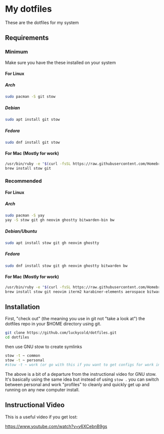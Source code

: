 # My dotfiles

These are the dotfiles for my system

## Requirements

### Minimum
Make sure you have the these installed on your system

#### For Linux
##### Arch
```bash
sudo pacman -S git stow
```
##### Debian
```bash
sudo apt install git stow
```
##### Fedora
```bash
sudo dnf install git stow
```

#### For Mac (Mostly for work)
```bash
/usr/bin/ruby -e "$(curl -fsSL https://raw.githubusercontent.com/Homebrew/install/master/install)"
brew install stow git
```

### Recommended

#### For Linux
##### Arch
```bash
sudo pacman -S yay
yay -S stow git gh neovim ghostty bitwarden-bin bw
```
##### Debian/Ubuntu
```bash
sudo apt install stow git gh neovim ghostty
```
##### Fedora
```bash
sudo dnf install stow git gh neovim ghostty bitwarden bw
```

#### For Mac (Mostly for work)
```bash
/usr/bin/ruby -e "$(curl -fsSL https://raw.githubusercontent.com/Homebrew/install/master/install)"
brew install stow git neovim iterm2 karabiner-elements aerospace bitwarden bitwarden-cli
```


## Installation

First, "check out" (the meaning you use in git not "take a look at") the dotfiles repo in your $HOME directory using git.

```bash
git clone https://github.com/luckycold/dotfiles.git
cd dotfiles
```

then use GNU stow to create symlinks

```bash
stow -t ~ common
stow -t ~ personal
#stow -t ~ work (or go with this if you want to get configs for work instead of personal)
```
The above is a bit of a departure from the instructional video for GNU stow. It's basically using the same idea but instead of using `stow .` you can switch between personal and work "profiles" to cleanly and quickly get up and running on any new computer install.

## Instructional Video
This is a useful video if you get lost:

https://www.youtube.com/watch?v=y6XCebnB9gs
